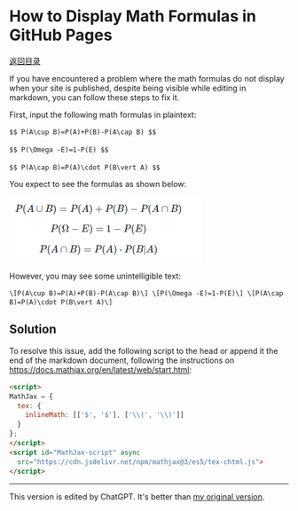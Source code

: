 # How to Display Math Formulas in GitHub Pages

[返回目录](index.md)

If you have encountered a problem where the math formulas do not display when your site is published, despite being visible while editing in markdown, you can follow these steps to fix it.

First, input the following math formulas in plaintext:

```plaintext
$$ P(A\cup B)=P(A)+P(B)-P(A\cap B) $$

$$ P(\Omega -E)=1-P(E) $$

$$ P(A\cap B)=P(A)\cdot P(B\vert A) $$
```

You expect to see the formulas as shown below:

![](images/math_formula_demo.png)

However, you may see some unintelligible text:

```plaintex
\[P(A\cup B)=P(A)+P(B)-P(A\cap B)\] \[P(\Omega -E)=1-P(E)\] \[P(A\cap B)=P(A)\cdot P(B\vert A)\]
```

## Solution

To resolve this issue, add the following script to the head or append it the end of the markdown document, following the instructions on <https://docs.mathjax.org/en/latest/web/start.html>:

```html
<script>
MathJax = {
  tex: {
    inlineMath: [['$', '$'], ['\\(', '\\)']]
  }
};
</script>
<script id="MathJax-script" async
  src="https://cdn.jsdelivr.net/npm/mathjax@3/es5/tex-chtml.js">
</script>
```

---

This version is edited by ChatGPT. It's better than [my original version](https://github.com/iridiumcao/iridiumcao.github.io/commit/75f59bc941e08461394d8bb701542f83f52cb9b6).